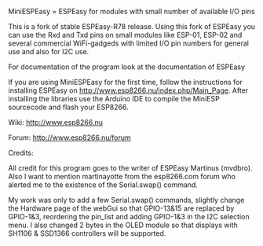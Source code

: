 MiniESPEasy = ESPEasy for modules with small number of available I/O pins

This is a fork of stable ESPEasy-R78 release.
Using this fork of ESPEasy you can use the Rxd and Txd pins on small modules like ESP-01, ESP-02 and several commercial WiFi-gadgeds with limited I/O pin numbers for general use and also for I2C use. 

For documentation of the program look at the documentation of ESPEasy

If you are using MiniESPEasy for the first time, follow the instructions for installing ESPEasy on http://www.esp8266.nu/index.php/Main_Page. After installing the libraries use the Arduino IDE to compile the MiniESP sourcecode and flash your ESP8266.


Wiki: http://www.esp8266.nu

Forum: http://www.esp8266.nu/forum


Credits:

All credit for this program goes to the writer of ESPEasy Martinus (mvdbro).
Also I want to mention martinayotte from the esp8266.com forum who alerted me to the existence of the Serial.swap() command.

My work was only to add a few Serial.swap() commands, slightly change the Hardware page of the webGui so that GPIO-13&15 are replaced by GPIO-1&3, reordering the pin_list and adding GPIO-1&3 in the I2C selection menu.
I also changed 2 bytes in the OLED module so that displays with SH1106 & SSD1366 controllers will be supported.
